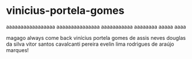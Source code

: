 # vinicius-portela-gomes

aaaaaaaaaaaaaaaaa
aaaaaaaaaaaaaaa
aaaaaaaaaaa
aaaaaaaa
aaaaa
aaaa

magago always come back vinícius portela gomes de assis neves douglas da silva vitor santos cavalcanti pereira evelin lima rodrigues de araújo marques!

